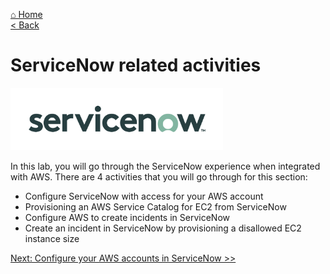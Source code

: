 [⌂ Home](/labs/end-to-end-it-lifecycle-management/README.md)
<br />[< Back](/labs/end-to-end-it-lifecycle-management/resources/LAB-EXECUTION-1.md)
# ServiceNow related activities
<img src="/labs/end-to-end-it-lifecycle-management/resources/snow-icon2.png" height="100">

In this lab, you will go through the ServiceNow experience when integrated with AWS. There are 4 activities that you will go through for this section:
- Configure ServiceNow with access for your AWS account
- Provisioning an AWS Service Catalog for EC2 from ServiceNow
- Configure AWS to create incidents in ServiceNow
- Create an incident in ServiceNow by provisioning a disallowed EC2 instance size


[Next: Configure your AWS accounts in ServiceNow >>](/labs/end-to-end-it-lifecycle-management/resources/README-SNOW-ACCOUNT-CONFIG.md)